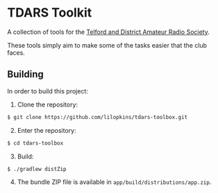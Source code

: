 # TDARS Toolkit

A collection of tools for the [Telford and District Amateur Radio Society](https://tdars.org.uk/).

These tools simply aim to make some of the tasks easier that the club faces.

## Building

In order to build this project:

1. Clone the repository:
```sh
$ git clone https://github.com/lilopkins/tdars-toolbox.git
```
2. Enter the repository:
```sh
$ cd tdars-toolbox
```
3. Build:
```sh
$ ./gradlew distZip
```
4. The bundle ZIP file is available in `app/build/distributions/app.zip`.
